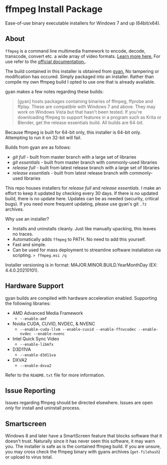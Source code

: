 # ffmpeg Install Package

Ease-of-use binary executable installers for Windows 7 and up (64bit/x64).

## About

`ffmpeg` is a command line multimedia framework to encode, decode, transcode, convert etc. a wide array of video formats. [Learn more here.](https://ffmpeg.org/about.html) For use refer to the [official documentation.](https://ffmpeg.org/documentation.html).

The build contained in this installer is obtained from [gyan.](https://www.gyan.dev/ffmpeg/builds/) No tampering or modification has occured. Simply packaged into an installer. Rather than compile my own ffmpeg build I opted to use one that is already available.

gyan makes a few notes regarding these builds:

> [gyan] hosts packages containing binaries of ffmpeg, ffprobe and ffplay. These are compatible with Windows 7 and above. They may work on Windows Vista but that hasn't been tested. If you're downloading ffmpeg to support features in a program such as Krita or Blender, get the release essentials build. All builds are 64-bit.

Because ffmpeg is built for 64-bit only, this installer is 64-bit only. Attempting to run it on 32-bit will fail.

Builds from gyan are as follows:

- _git full_ - built from master branch with a large set of libraries
- _git essentials_ - built from master branch with commonly-used libraries
- _release full_ - built from latest release branch with a large set of libraries
- _release essentials_ - built from latest release branch with commonly-used libraries

This repo houses installers for *release full* and *release essentials*. I make an effort to keep it updated by checking every 30 days. If there is no updated build, there is no update here. Updates can be as needed (security, critical bugs). If you need more frequent updating, please use gyan's git `.7z` archives.

Why use an installer?

- Installs and uninstalls cleanly. Just like manually upacking, this leaves no traces.
- Automatically adds `ffmpeg` to PATH. No need to add this yourself.
- Fast and simple.
- Can be used for mass deployment to streamline software installation via scripting. `> ffmpeg.msi /q`

Installer versioning is in format: MAJOR.MINOR.BUILD.YearMonthDay (EX: 4.4.0.20210101).

## Hardware Support

gyan builds are compiled with hardware acceleration enabled. Supporting the following libraries:

- AMD Advanced Media Framework
  - `--enable-amf`
- Nvidia CUDA, CUVID, NVDEC, & NVENC
  - `--enable-cuda-llvm --enable-cuvid --enable-ffnvcodec --enable-nvdec --enable-nvenc`
- Intel Quick Sync Video
  - `--enable-libmfx`
- D3D11VA
  - `--enable-d3d11va`
- DXVA2
  - `--enable-dxva2`

Refer to the `README.txt` file for more information.

## Issue Reporting

Issues regarding ffmpeg should be directed elsewhere. Issues are open *only* for install and uninstall process.

## Smartscreen

Windows 8 and later have a SmartScreen feature that blocks software that it doesn't trust. Naturally since it has never seen this software, it may warn you. The installer is safe as is the contained ffmpeg build. If you are unsure, you may cross check the ffmpeg binary with gyans archives (`get-filehash`) or upload to virus total.
